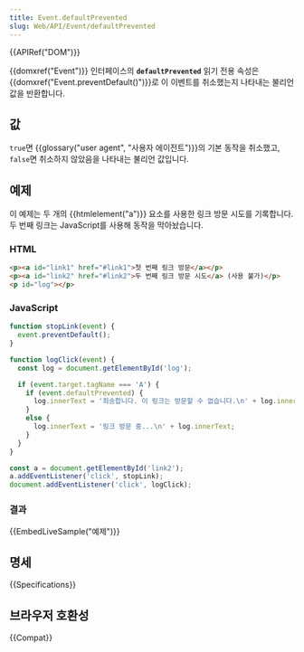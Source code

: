 ```yaml
---
title: Event.defaultPrevented
slug: Web/API/Event/defaultPrevented
---
```


{{APIRef("DOM")}}

{{domxref("Event")}} 인터페이스의 **`defaultPrevented`** 읽기 전용 속성은 {{domxref("Event.preventDefault()")}}로 이 이벤트를 취소했는지 나타내는 불리언 값을 반환합니다.

## 값

`true`면 {{glossary("user agent", "사용자 에이전트")}}의 기본 동작을 취소했고, `false`면 취소하지 않았음을 나타내는 불리언 값입니다.

## 예제

이 예제는 두 개의 {{htmlelement("a")}} 요소를 사용한 링크 방문 시도를 기록합니다. 두 번째 링크는 JavaScript를 사용해 동작을 막아놨습니다.

### HTML

```html
<p><a id="link1" href="#link1">첫 번째 링크 방문</a></p>
<p><a id="link2" href="#link2">두 번째 링크 방문 시도</a> (사용 불가)</p>
<p id="log"></p>
```

### JavaScript

```js
function stopLink(event) {
  event.preventDefault();
}

function logClick(event) {
  const log = document.getElementById('log');

  if (event.target.tagName === 'A') {
    if (event.defaultPrevented) {
      log.innerText = '죄송합니다. 이 링크는 방문할 수 없습니다.\n' + log.innerText;
    }
    else {
      log.innerText = '링크 방문 중...\n' + log.innerText;
    }
  }
}

const a = document.getElementById('link2');
a.addEventListener('click', stopLink);
document.addEventListener('click', logClick);
```

### 결과

{{EmbedLiveSample("예제")}}

## 명세

{{Specifications}}

## 브라우저 호환성

{{Compat}}
